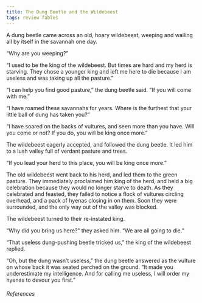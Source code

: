 ```yaml
---
title: The Dung Beetle and the Wildebeest
tags: review fables
---
```


A dung beetle came across an old, hoary wildebeest, weeping and wailing all by itself in the savannah one day. 

“Why are you weeping?” 

“I used to be the king of the wildebeest. But times are hard and my herd is starving. They chose a younger king and left me here to die because I am useless and was taking up all the pasture.”

“I can help you find good pasture,” the dung beetle said. “If you will come with me.”

“I have roamed these savannahs for years. Where is the furthest that your little ball of dung has taken you?”

“I have soared on the backs of vultures, and seen more than you have. Will you come or not? If you do, you will be king once more.”

The wildebeest eagerly accepted, and followed the dung beetle. It led him to a lush valley full of verdant pasture and trees. 

“If you lead your herd to this place, you will be king once more.”

The old wildebeest went back to his herd, and led them to the green pasture. They immediately proclaimed him king of the herd, and held a big celebration because they would no longer starve to death. As they celebrated and feasted, they failed to notice a flock of vultures circling overhead, and a pack of hyenas closing in on them. Soon they were surrounded, and the only way out of the valley was blocked.

The wildebeest turned to their re-instated king.

“Why did you bring us here?” they asked him. “We are all going to die.”

“That useless dung-pushing beetle tricked us,” the king of the wildebeest replied.

“Oh, but the dung wasn’t useless,” the dung beetle answered as the vulture on whose back it was seated perched on the ground. “It made you underestimate my intelligence. And for calling me useless, I will order my hyenas to devour you first.”








###### References